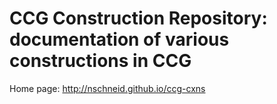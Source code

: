 CCG Construction Repository: documentation of various constructions in CCG
================================================

Home page: <http://nschneid.github.io/ccg-cxns>
